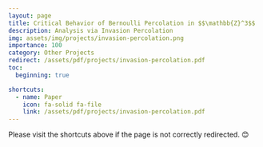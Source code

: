 ```yaml
---
layout: page
title: Critical Behavior of Bernoulli Percolation in $$\mathbb{Z}^3$$
description: Analysis via Invasion Percolation
img: assets/img/projects/invasion-percolation.png
importance: 100
category: Other Projects
redirect: /assets/pdf/projects/invasion-percolation.pdf
toc:
  beginning: true

shortcuts:
  - name: Paper
    icon: fa-solid fa-file
    link: /assets/pdf/projects/invasion-percolation.pdf
---
```


Please visit the shortcuts above if the page is not correctly redirected. 😊
